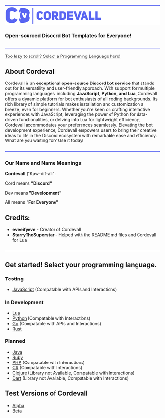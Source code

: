 <img src="./assets/md/dividers.png">
<img src="./assets/md/cordevallbannerblurple.png">

### Open-sourced Discord Bot Templates for Everyone!

<img src="./assets/md/dividers.png">

<a href="https://github.com/Eveeifyeve/Cordevall/tree/Main#get-started-select-your-programming-language">Too lazy to scroll? Select a Programming Language here!</a>

## About Cordevall
Cordevall is an **exceptional open-source Discord bot service** that stands out for its versatility and user-friendly approach. With support for multiple programming languages, including **JavaScript, Python, and Lua**, Cordevall offers a dynamic platform for bot enthusiasts of all coding backgrounds. Its rich library of simple tutorials makes installation and customization a breeze, even for beginners. Whether you're keen on crafting interactive experiences with JavaScript, leveraging the power of Python for data-driven functionalities, or delving into Lua for lightweight efficiency, Cordevall accommodates your preferences seamlessly. Elevating the bot development experience, Cordevall empowers users to bring their creative ideas to life in the Discord ecosystem with remarkable ease and efficiency. What are you waiting for? Use it today!

<img src="./assets/md/dividers.png">

### Our Name and Name Meanings:

**Cordevall** ("Kaw-dif-all")

Cord means **"Discord"**

Dev means **"Development"**

All means **"For Everyone"**

## Credits:
- **eveeifyeve** - Creator of Cordevall
- **StarryTheSuperstar** - Helped with the README.md files and Cordevall for Lua
<img src="./assets/md/dividers.png">

## Get started! Select your programming language.

### Testing
- <a href="https://github.com/Eveeifyeve/Cordevall.js/tree/main#readme">JavaScript</a> (Compatable with APIs and Interactions)

### In Development
- <a href="https://github.com/Eveeifyeve/Cordevall.lua/tree/main#readme">Lua</a>
- <a href="https://github.com/Eveeifyeve/Cordevall.py/tree/main#readme">Python</a> (Compatable with Interactions)
- <a href="https://github.com/Eveeifyeve/Cordevall.go/tree/main#readme">Go</a> (Compatable with APIs and Interactions)
- <a href="https://github.com/Eveeifyeve/Cordevall.rs/tree/main#readme">Rust</a>

### Planned
- <a href="https://github.com/Eveeifyeve/Cordevall.java/tree/main#readme">Java</a>
- <a href="https://github.com/Eveeifyeve/Cordevall.rb/tree/main#readme">Ruby</a>
- <a href="https://github.com/Eveeifyeve/Cordevall.php/tree/main#readme">PHP</a> (Compatable with Interactions)
- <a href="https://github.com/Eveeifyeve/Cordevall.cs/tree/main#readme">C#</a> (Compatable with Interactions)
- <a href="https://github.com/Eveeifyeve/Cordevall.clj/tree/main#readme">Clojure</a> (Library not Available, Compatable with Interactions)
- <a href="https://github.com/Eveeifyeve/Cordevall.dart/tree/main#readme">Dart</a> (Library not Available, Compatable with Interactions)

## Test Versions of Cordevall
- <a href="https://github.com/Eveeifyeve/Cordevall/tree/Alpha#readme">Alpha</a>
- <a href="https://github.com/Eveeifyeve/Cordevall/tree/Beta#readme">Beta</a>
